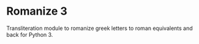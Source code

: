 # Romanize 3

Transliteration module to romanize greek letters to roman equivalents and back for Python 3.

